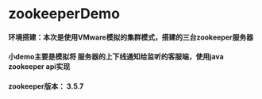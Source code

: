 # zookeeperDemo 
#### 环境搭建：本次是使用VMware模拟的集群模式，搭建的三台zookeeper服务器 
#### 小demo主要是模拟将 服务器的上下线通知给监听的客服端，使用java zookeeper api实现 
#### zookeeper版本： 3.5.7
